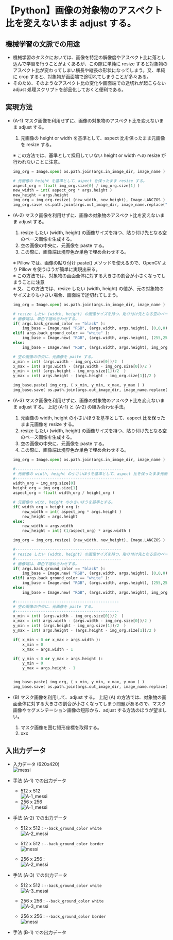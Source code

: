 # 【Python】画像の対象物のアスペクト比を変えないまま adjust する。

## 機械学習の文脈での用途

- 機械学習のタスクにおいては、画像を特定の解像度やアスペクト比に落とし込んで学習を行うことがよくあるが、この際に単純に resize すると対象物のアスペクト比が変わってしまい横長や縦長の形状になってしまう。又、単純に crop すると、対象物が画面端で途切れてしまうことが多々ある。
- そのため、そのようなアスペクト比の変化や画面端での途切れが起こらない adjust 処理スクリプトを部品化しておくと便利である。

## 実現方法

- (A-1) マスク画像を利用せずに、画像の対象物のアスペクト比を変えないまま adjust する。
    1. 元画像の height or width を基準として、aspect 比を保ったまま元画像を resize する。

    ※ この方法では、基準として採用していない height or width への resize が行われないことに注意。
    ```python
    img_org = Image.open( os.path.join(args.in_image_dir, image_name ) )

    # 元画像の height を基準として、aspect を保ったまま resize する。
    aspect_org = float( img_org.size[0] / img_org.size[1] )
    new_width = int( aspect_org * args.height )
    new_height = args.height
    img_org = img_org.resize( (new_width, new_height), Image.LANCZOS )
    img_org.save( os.path.join(args.out_image_dir, image_name.replace(".jpg",".png")) )
    ```

- (A-2) マスク画像を利用せずに、画像の対象物のアスペクト比を変えないまま adjust する。
    1. resize したい (width, height) の画像サイズを持つ、貼り付け先となる空のベース画像を生成する。
    1. 空の画像の中央に、元画像を paste する。
    1. この際に、画像端は境界色か単色で埋め合わせする。

    ※ Pillow では、画像の貼り付け paste() メソッドを使えるので、OpenCV より Pillow を使うほうが簡単に実現出来る。<br>
    ※ この方法では、対象物の画面全体に対する大きさの割合が小さくなってしまうことに注意<br>
    ※ 又、この方法では、resize したい (width, height) の値が、元の対象物のサイズよりも小さい場合、画面端で途切れてしまう。
    ```python
    img_org = Image.open( os.path.join(args.in_image_dir, image_name ) )

    # resize したい (width, height) の画像サイズを持つ、貼り付け先となる空のベース画像を生成する。
    # 画像端は、単色で埋め合わせする。
    if( args.back_ground_color == "black" ):
        img_base = Image.new( "RGB", (args.width, args.height), (0,0,0) )
    elif( args.back_ground_color == "white" ):
        img_base = Image.new( "RGB", (args.width, args.height), (255,255,255) )
    else:
        img_base = Image.new( "RGB", (args.width, args.height), img_org.getpixel((0,0)) )

    # 空の画像の中央に、元画像を paste する。
    x_min = int( (args.width - img_org.size[0])/2  )
    x_max = int( args.width - (args.width - img_org.size[0])/2 )
    y_min = int( (args.height - img_org.size[1])/2  )
    y_max = int( args.height - (args.height - img_org.size[1])/2 )

    img_base.paste( img_org, ( x_min, y_min, x_max, y_max ) )
    img_base.save( os.path.join(args.out_image_dir, image_name.replace(".jpg",".png")) )
    ```

- (A-3) マスク画像を利用せずに、画像の対象物のアスペクト比を変えないまま adjust する。
    上記 (A-1) と (A-2) の組み合わせ手法。

    1. 元画像の width, height の小さいほうを基準として、aspect 比を保ったまま元画像を resize する。
    1. resize したい (width, height) の画像サイズを持つ、貼り付け先となる空のベース画像を生成する。
    1. 空の画像の中央に、元画像を paste する。
    1. この際に、画像端は境界色か単色で埋め合わせする。
    ```python
    img_org = Image.open( os.path.join(args.in_image_dir, image_name ) )

    #-----------------------------------------------
    # 元画像の width, height の小さいほうを基準として、aspect 比を保ったまま元画像を resize する。
    #-----------------------------------------------
    width_org = img_org.size[0]
    height_org = img_org.size[1]
    aspect_org = float( width_org / height_org )

    # 元画像の with, height の小さいほうを基準とする。
    if( width_org < height_org ):
        new_width = int( aspect_org * args.height )
        new_height = args.height
    else:
        new_width = args.width
        new_height = int( (1/aspect_org) * args.width )

    img_org = img_org.resize( (new_width, new_height), Image.LANCZOS )

    #----------------------------------------------
    # resize したい (width, height) の画像サイズを持つ、貼り付け先となる空のベース画像を生成する。
    #----------------------------------------------
    # 画像端は、単色で埋め合わせする。
    if( args.back_ground_color == "black" ):
        img_base = Image.new( "RGB", (args.width, args.height), (0,0,0) )
    elif( args.back_ground_color == "white" ):
        img_base = Image.new( "RGB", (args.width, args.height), (255,255,255) )
    else:
        img_base = Image.new( "RGB", (args.width, args.height), img_org.getpixel((0,0)) )

    #---------------------------------------------
    # 空の画像の中央に、元画像を paste する。
    #---------------------------------------------
    x_min = int( (args.width - img_org.size[0])/2  )
    x_max = int( args.width - (args.width - img_org.size[0])/2 )
    y_min = int( (args.height - img_org.size[1])/2  )
    y_max = int( args.height - (args.height - img_org.size[1])/2 )

    if( x_min < 0 or x_max > args.width ):
        x_min = 0
        x_max = args.width - 1

    if( y_min < 0 or y_max > args.height ):
        y_min = 0
        y_max = args.height - 1

    
    img_base.paste( img_org, ( x_min, y_min, x_max, y_max ) )
    img_base.save( os.path.join(args.out_image_dir, image_name.replace(".jpg",".png")) )
    ```

- (B) マスク画像を利用して、adjust する。
    上記 (A) の方法では、対象物の画面全体に対する大きさの割合が小さくなってしまう問題があるので、マスク画像やセグメンテーション画像の短形から、adjust する方法のほうが望ましい。

    1. マスク画像を囲む短形座標を取得する。
    1. xxx

## 入出力データ

- 入力データ (620x420)<br>
    ![messi](https://user-images.githubusercontent.com/25688193/65367017-73daba00-dc66-11e9-84f8-945a92c35e8c.png)<br>

- 手法 (A-1) での出力データ
    - 512 x 512<br>
        ![A-1_messi](https://user-images.githubusercontent.com/25688193/65367055-e2b81300-dc66-11e9-9bb2-7640b21e406e.png)
    - 256 x 256<br>
        ![A-1_messi](https://user-images.githubusercontent.com/25688193/65367054-e055b900-dc66-11e9-963b-fa8402c342cf.png)

- 手法 (A-2) での出力データ
    - 512 x 512 : `--back_ground_color white`<br>
        ![A-2_messi](https://user-images.githubusercontent.com/25688193/65367058-e8155d80-dc66-11e9-9102-9134c07fbe6a.png)

    - 512 x 512 : `--back_ground_color border`<br>
        ![messi](https://user-images.githubusercontent.com/25688193/65367564-3b3ede80-dc6e-11e9-9b8f-385c239172f8.png)

    - 256 x 256 : <br>
        ![A-2_messi](https://user-images.githubusercontent.com/25688193/65367057-e51a6d00-dc66-11e9-8a5d-e79d4fe72be7.png)


- 手法 (A-3) での出力データ
    - 512 x 512 : `--back_ground_color white`<br>
        ![A-3_messi](https://user-images.githubusercontent.com/25688193/65367092-40e4f600-dc67-11e9-99f7-f9ba4f22c5b0.png)

    - 256 x 256 : `--back_ground_color white`<br>
        ![A-3_messi](https://user-images.githubusercontent.com/25688193/65367089-3dea0580-dc67-11e9-80e1-ee12df56fe97.png)

    - 256 x 256 : `--back_ground_color border`<br>
        ![messi](https://user-images.githubusercontent.com/25688193/65367566-3f6afc00-dc6e-11e9-8e68-dabbf6773988.png)

- 手法 (B-1) での出力データ